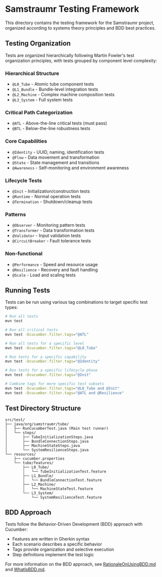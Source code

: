 # Samstraumr Testing Framework

This directory contains the testing framework for the Samstraumr project, organized according to systems theory principles and BDD best practices.

## Testing Organization

Tests are organized hierarchically following Martin Fowler's test organization principles, with tests grouped by component level complexity:

### Hierarchical Structure
- `@L0_Tube` - Atomic tube component tests
- `@L1_Bundle` - Bundle-level integration tests
- `@L2_Machine` - Complex machine composition tests
- `@L3_System` - Full system tests

### Critical Path Categorization
- `@ATL` - Above-the-line critical tests (must pass)
- `@BTL` - Below-the-line robustness tests

### Core Capabilities
- `@Identity` - UUID, naming, identification tests
- `@Flow` - Data movement and transformation
- `@State` - State management and transitions
- `@Awareness` - Self-monitoring and environment awareness

### Lifecycle Tests
- `@Init` - Initialization/construction tests
- `@Runtime` - Normal operation tests
- `@Termination` - Shutdown/cleanup tests

### Patterns
- `@Observer` - Monitoring pattern tests
- `@Transformer` - Data transformation tests
- `@Validator` - Input validation tests
- `@CircuitBreaker` - Fault tolerance tests

### Non-functional
- `@Performance` - Speed and resource usage
- `@Resilience` - Recovery and fault handling
- `@Scale` - Load and scaling tests

## Running Tests

Tests can be run using various tag combinations to target specific test types:

```bash
# Run all tests
mvn test

# Run all critical tests
mvn test -Dcucumber.filter.tags="@ATL"

# Run all tests for a specific level
mvn test -Dcucumber.filter.tags="@L0_Tube"

# Run tests for a specific capability
mvn test -Dcucumber.filter.tags="@Identity"

# Run tests for a specific lifecycle phase
mvn test -Dcucumber.filter.tags="@Init"

# Combine tags for more specific test subsets
mvn test -Dcucumber.filter.tags="@L0_Tube and @Init"
mvn test -Dcucumber.filter.tags="@ATL and @Resilience"
```

## Test Directory Structure

```
src/test/
├── java/org/samstraumr/tube/
│   ├── RunCucumberTest.java (Main test runner)
│   └── steps/
│       ├── TubeInitializationSteps.java
│       ├── BundleConnectionSteps.java
│       ├── MachineStateSteps.java
│       └── SystemResilienceSteps.java
└── resources/
    ├── cucumber.properties
    └── tube/features/
        ├── L0_Tube/
        │   └── TubeInitializationTest.feature
        ├── L1_Bundle/
        │   └── BundleConnectionTest.feature
        ├── L2_Machine/
        │   └── MachineStateTest.feature
        └── L3_System/
            └── SystemResilienceTest.feature
```

## BDD Approach

Tests follow the Behavior-Driven Development (BDD) approach with Cucumber:
- Features are written in Gherkin syntax
- Each scenario describes a specific behavior
- Tags provide organization and selective execution
- Step definitions implement the test logic

For more information on the BDD approach, see [RationaleOnUsingBDD.md](../RationaleOnUsingBDD.md) and [WhatIsBDD.md](../WhatIsBDD.md).